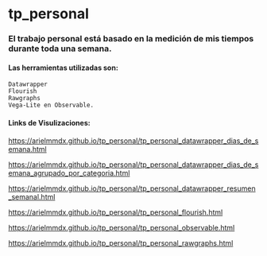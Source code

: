 # tp_personal

### El trabajo personal está basado en la medición de mis tiempos durante toda una semana.

#### Las herramientas utilizadas son: 
    Datawrapper
    Flourish
    Rawgraphs
    Vega-Lite en Observable.

#### Links de Visulizaciones:

https://arielmmdx.github.io/tp_personal/tp_personal_datawrapper_dias_de_semana.html

https://arielmmdx.github.io/tp_personal/tp_personal_datawrapper_dias_de_semana_agrupado_por_categoria.html

https://arielmmdx.github.io/tp_personal/tp_personal_datawrapper_resumen_semanal.html

https://arielmmdx.github.io/tp_personal/tp_personal_flourish.html

https://arielmmdx.github.io/tp_personal/tp_personal_observable.html

https://arielmmdx.github.io/tp_personal/tp_personal_rawgraphs.html
